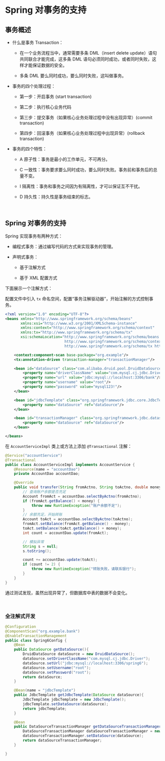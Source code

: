# Spring 对事务的支持

## 事务概述

- 什么是事务 Transaction：
  
  - 在一个业务流程当中，通常需要多条 DML（insert delete update）语句共同联合才能完成，这多条 DML 语句必须同时成功，或者同时失败，这样才能保证数据的安全。
  
  - 多条 DML 要么同时成功，要么同时失败，这叫做事务。

- 事务的四个处理过程：
  
  - 第一步：开启事务 (start transaction)
  
  - 第二步：执行核心业务代码
  
  - 第三步：提交事务（如果核心业务处理过程中没有出现异常）(commit transaction)
  
  - 第四步：回滚事务（如果核心业务处理过程中出现异常）(rollback transaction)

- 事务的四个特性：
  
  - A 原子性：事务是最小的工作单元，不可再分。
  
  - C 一致性：事务要求要么同时成功，要么同时失败。事务前和事务后的总量不变。
  
  - I 隔离性：事务和事务之间因为有隔离性，才可以保证互不干扰。
  
  - D 持久性：持久性是事务结束的标志。

&emsp;

## Spring 对事务的支持

Spring 实现事务有两种方式：

- 编程式事务：通过编写代码的方式来实现事务的管理。

- 声明式事务：
  
  - 基于注解方式
  
  - 基于 XML 配置方式

下面展示一个注解方式：

配置文件中引入 `tx` 命名空间，配置“事务注解驱动器”，开始注解的方式控制事务。

```xml
<?xml version="1.0" encoding="UTF-8"?>
<beans xmlns="http://www.springframework.org/schema/beans"
       xmlns:xsi="http://www.w3.org/2001/XMLSchema-instance"
       xmlns:context="http://www.springframework.org/schema/context"
       xmlns:tx="http://www.springframework.org/schema/tx"
       xsi:schemaLocation="http://www.springframework.org/schema/beans http://www.springframework.org/schema/beans/spring-beans.xsd
                           http://www.springframework.org/schema/context http://www.springframework.org/schema/context/spring-context.xsd
                           http://www.springframework.org/schema/tx http://www.springframework.org/schema/tx/spring-tx.xsd">

    <context:component-scan base-package="org.example"/>
    <tx:annotation-driven transaction-manager="transactionManager"/>

    <bean id="dataSource" class="com.alibaba.druid.pool.DruidDataSource">
        <property name="driverClassName" value="com.mysql.cj.jdbc.Driver"/>
        <property name="url" value="jdbc:mysql://localhost:3306/bank"/>
        <property name="username" value="root"/>
        <property name="password" value="mysql123!"/>
    </bean>

    <bean id="jdbcTemplate" class="org.springframework.jdbc.core.JdbcTemplate">
        <property name="dataSource" ref="dataSource"/>
    </bean>

    <bean id="transactionManager" class="org.springframework.jdbc.datasource.DataSourceTransactionManager">
        <property name="dataSource" ref="dataSource"/>
    </bean>

</beans>
```

在 `AccountServiceImpl` 类上或方法上添加 `@Transactional` 注解：

```java
@Service("accountService")
@Transactional
public class AccountServiceImpl implements AccountService {
    @Resource(name = "accountDao")
    private AccountDao accountDao;

    @Override
    public void transfer(String fromActno, String toActno, double money) {
        // 查询账户余额是否充足
        Account fromAct = accountDao.selectByActno(fromActno);
        if (fromAct.getBalance() < money) {
            throw new RuntimeException("账户余额不足");
        }
        // 余额充足，开始转账
        Account toAct = accountDao.selectByActno(toActno);
        fromAct.setBalance(fromAct.getBalance() - money);
        toAct.setBalance(toAct.getBalance() + money);
        int count = accountDao.update(fromAct);

        // 模拟异常
        String s = null;
        s.toString();

        count += accountDao.update(toAct);
        if (count != 2) {
            throw new RuntimeException("转账失败，请联系银行");
        }
    }
}
```

通过测试发现，虽然出现异常了，但数据库中表的数据不会变化。

&emsp;

### 全注解式开发

```java
@Configuration
@ComponentScan("org.example.bank")
@EnableTransactionManagement
public class Spring6Config {
    @Bean
    public DataSource getDataSource(){
        DruidDataSource dataSource = new DruidDataSource();
        dataSource.setDriverClassName("com.mysql.cj.jdbc.Driver");
        dataSource.setUrl("jdbc:mysql://localhost:3306/spring6");
        dataSource.setUsername("root");
        dataSource.setPassword("root");
        return dataSource;
    }

    @Bean(name = "jdbcTemplate")
    public JdbcTemplate getJdbcTemplate(DataSource dataSource){
        JdbcTemplate jdbcTemplate = new JdbcTemplate();
        jdbcTemplate.setDataSource(dataSource);
        return jdbcTemplate;
    }

    @Bean
    public DataSourceTransactionManager getDataSourceTransactionManager(DataSource dataSource){
        DataSourceTransactionManager dataSourceTransactionManager = new DataSourceTransactionManager();
        dataSourceTransactionManager.setDataSource(dataSource);
        return dataSourceTransactionManager;
    }

}
```


